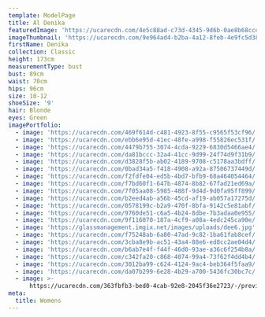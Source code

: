 ```yaml
---
template: ModelPage
title: Al Denika
featuredImage: 'https://ucarecdn.com/4e5c88ad-c73d-4345-9d6b-0ae8b68ccd94/'
imageThumbnail: 'https://ucarecdn.com/9e964ad4-b2ba-4a12-8feb-4e9fc5d383ec/'
firstName: Denika
collection: Classic
height: 173cm
measurementType: bust
bust: 89cm
waist: 70cm
hips: 96cm
size: 10-12
shoeSize: '9'
hair: Blonde
eyes: Green
imagePortfolio:
  - image: 'https://ucarecdn.com/469f614d-c481-4923-8f55-c9565f53cf96/'
  - image: 'https://ucarecdn.com/ebb6e95d-41ec-48fe-a998-f55826ec531f/'
  - image: 'https://ucarecdn.com/4479b755-3074-4cda-9229-6830d5466ae4/'
  - image: 'https://ucarecdn.com/da81bccc-32a4-41cc-9d99-24f74d9f31b9/'
  - image: 'https://ucarecdn.com/d3828f5b-ab02-4189-9708-c5178aa3bdff/'
  - image: 'https://ucarecdn.com/0bad34a5-f418-4908-a92a-87506737449d/'
  - image: 'https://ucarecdn.com/f2fdfe04-ed5b-4bd7-bfb9-68a464054464/'
  - image: 'https://ucarecdn.com/f7bd60f1-647b-4874-8b82-67fad21ed69a/'
  - image: 'https://ucarecdn.com/7f05aa08-5985-488f-9d4d-9d0fa95ff899/'
  - image: 'https://ucarecdn.com/b2eed4ab-a56b-45cd-af19-ab057a17275d/'
  - image: 'https://ucarecdn.com/0578199c-b2a9-470f-8bfa-9142c5e81abf/'
  - image: 'https://ucarecdn.com/9760de51-c6a5-4b24-8dbe-7b3adaa0e955/'
  - image: 'https://ucarecdn.com/9f116070-187a-4cf9-a08a-4edc245ca90e/'
  - image: 'https://glassmanagement.imgix.net/images/uploads/dee6.jpg'
  - image: 'https://ucarecdn.com/f75248ab-6a80-47ad-9c82-1ba61fab8cef/'
  - image: 'https://ucarecdn.com/3cba8e9b-ac51-43a4-88e6-ed8cc2ae04d4/'
  - image: 'https://ucarecdn.com/b6ab7e4f-f44f-46d0-93ae-a36c6f254b8a/'
  - image: 'https://ucarecdn.com/c342fa20-c868-4074-99a4-73f62f4dd4b4/'
  - image: 'https://ucarecdn.com/3012ba99-c624-4124-9ac4-beb364f5faa9/'
  - image: 'https://ucarecdn.com/da07b299-6e28-4b29-a700-5436fc30bc7c/'
  - image: >-
      https://ucarecdn.com/363fbfb3-bed0-4cab-92e8-2045f36e2723/-/preview/-/rotate/90/
meta:
  title: Womens
---
```


